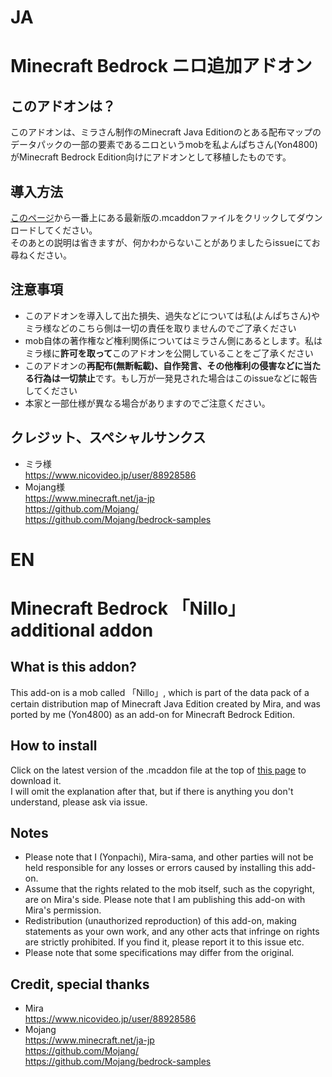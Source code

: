 # JA
# Minecraft Bedrock ニロ追加アドオン
## このアドオンは？
このアドオンは、ミラさん制作のMinecraft Java Editionのとある配布マップのデータパックの一部の要素であるニロというmobを私よんぱちさん(Yon4800)がMinecraft Bedrock Edition向けにアドオンとして移植したものです。
## 導入方法
[このページ](https://github.com/Yon4800/Nillo_Bedrock/releases)から一番上にある最新版の.mcaddonファイルをクリックしてダウンロードしてください。<br>
そのあとの説明は省きますが、何かわからないことがありましたらissueにてお尋ねください。
## 注意事項
- このアドオンを導入して出た損失、過失などについては私(よんぱちさん)やミラ様などのこちら側は一切の責任を取りませんのでご了承ください
- mob自体の著作権など権利関係についてはミラさん側にあるとします。私はミラ様に**許可を取って**このアドオンを公開していることをご了承ください
- このアドオンの**再配布(無断転載)、自作発言、その他権利の侵害などに当たる行為は一切禁止**です。もし万が一発見された場合はこのissueなどに報告してください
- 本家と一部仕様が異なる場合がありますのでご注意ください。
## クレジット、スペシャルサンクス
- ミラ様<br>
https://www.nicovideo.jp/user/88928586<br>
- Mojang様<br>
https://www.minecraft.net/ja-jp<br>
https://github.com/Mojang/<br>
https://github.com/Mojang/bedrock-samples<br>

# EN
# Minecraft Bedrock 「Nillo」 additional addon
## What is this addon?
This add-on is a mob called 「Nillo」, which is part of the data pack of a certain distribution map of Minecraft Java Edition created by Mira, and was ported by me (Yon4800) as an add-on for Minecraft Bedrock Edition.
## How to install
Click on the latest version of the .mcaddon file at the top of [this page](https://github.com/Yon4800/Nillo_Bedrock/releases) to download it. <br>
I will omit the explanation after that, but if there is anything you don't understand, please ask via issue.
## Notes
- Please note that I (Yonpachi), Mira-sama, and other parties will not be held responsible for any losses or errors caused by installing this add-on.
- Assume that the rights related to the mob itself, such as the copyright, are on Mira's side. Please note that I am publishing this add-on with Mira's permission.
- Redistribution (unauthorized reproduction) of this add-on, making statements as your own work, and any other acts that infringe on rights are strictly prohibited. If you find it, please report it to this issue etc.
- Please note that some specifications may differ from the original.
## Credit, special thanks
- Mira<br>
https://www.nicovideo.jp/user/88928586<br>
- Mojang<br>
https://www.minecraft.net/ja-jp<br>
https://github.com/Mojang/<br>
https://github.com/Mojang/bedrock-samples<br>
